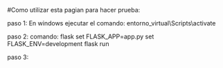 #Como utilizar esta pagian para hacer prueba:

paso 1:
En windows ejecutar el comando:
    entorno_virtual\Scripts\activate

paso 2:
comando:
    flask
    set FLASK_APP=app.py
    set FLASK_ENV=development
    flask run

paso 3:
